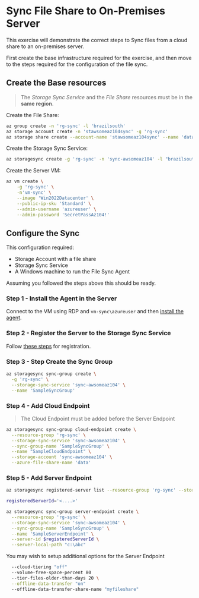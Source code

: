 # Sync File Share to On-Premises Server

This exercise will demonstrate the correct steps to Sync files from a cloud share to an on-premises server.

First create the base infrastructure required for the exercise, and then move to the steps required for the configuration of the file sync.

## Create the Base resources

> The _Storage Sync Service_ and the _File Share_ resources must be in the **same region**.

Create the File Share:

```sh
az group create -n 'rg-sync' -l 'brazilsouth'
az storage account create -n 'stawsomeaz104sync' -g 'rg-sync'
az storage share create --account-name 'stawsomeaz104sync' --name 'data'
```

Create the Storage Sync Service:

```sh
az storagesync create -g 'rg-sync' -n 'sync-awsomeaz104' -l "brazilsouth"
```

Create the Server VM:

```sh
az vm create \
    -g 'rg-sync' \
    -n'vm-sync' \
    --image 'Win2022Datacenter' \
    --public-ip-sku 'Standard' \
    --admin-username 'azureuser' \
    --admin-password 'SecretPassAz104!'
```

## Configure the Sync

This configuration required:
- Storage Account with a file share
- Storage Sync Service
- A Windows machine to run the File Sync Agent

Assuming you followed the steps above this should be ready.

### Step 1 - Install the Agent in the Server

Connect to the VM using RDP and `vm-sync\azureuser` and then [install the agent](https://docs.microsoft.com/en-us/azure/storage/file-sync/file-sync-extend-servers#install-the-agent).


### Step 2 - Register the Server to the Storage Sync Service


Follow [these steps](https://docs.microsoft.com/en-us/azure/storage/file-sync/file-sync-extend-servers#register-windows-server) for registration.


### Step 3 - Step Create the Sync Group

```sh
az storagesync sync-group create \
  -g 'rg-sync' \
  --storage-sync-service 'sync-awsomeaz104' \
  --name 'SampleSyncGroup'
```

### Step 4 - Add Cloud Endpoint

> The Cloud Endpoint must be added before the Server Endpoint

```sh
az storagesync sync-group cloud-endpoint create \
  --resource-group 'rg-sync' \
  --storage-sync-service 'sync-awsomeaz104' \
  --sync-group-name 'SampleSyncGroup' \
  --name "SampleCloudEndpoint" \
  --storage-account 'sync-awsomeaz104' \
  --azure-file-share-name 'data'
```

### Step 5 - Add Server Endpoint

```sh
az storagesync registered-server list --resource-group 'rg-sync' --storage-sync-service 'sync-awsomeaz104'

registeredServerId='<....>'

az storagesync sync-group server-endpoint create \
  --resource-group 'rg-sync' \
  --storage-sync-service 'sync-awsomeaz104' \
  --sync-group-name 'SampleSyncGroup' \
  --name 'SampleServerEndpoint' \
  --server-id $registeredServerId \
  --server-local-path "c:\abc"
```

You may wish to setup additional options for the Server Endpoint

```sh
  --cloud-tiering "off"
  --volume-free-space-percent 80
  --tier-files-older-than-days 20 \
  --offline-data-transfer "on"
  --offline-data-transfer-share-name "myfileshare"
```
